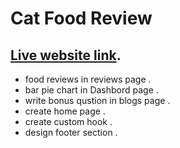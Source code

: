# Cat Food Review
## [Live website link](https://quiet-chaja-3269f8.netlify.app/home).


* food reviews in reviews page .
* bar pie chart in Dashbord page .
* write bonus qustion in blogs page .
* create home page .
* create custom hook .
* design footer section .